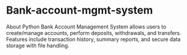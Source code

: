 # Bank-account-mgmt-system
About Python Bank Account Management System allows users to create/manage accounts, perform deposits, withdrawals, and transfers. Features include transaction history, summary reports, and secure data storage with file handling.
